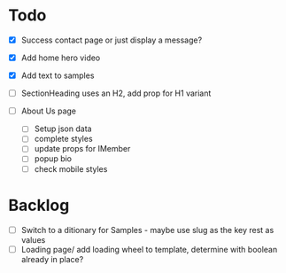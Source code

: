 # Todo
- [x] Success contact page or just display a message?
- [x] Add home hero video
- [x] Add text to samples
- [ ] SectionHeading uses an H2, add prop for H1 variant

- [ ] About Us page
  - [ ] Setup json data
  - [ ] complete styles
  - [ ] update props for IMember
  - [ ] popup bio
  - [ ] check mobile styles

# Backlog
- [ ] Switch to a ditionary for Samples - maybe use slug as the key rest as values
- [ ] Loading page/ add loading wheel to template, determine with boolean already in place?
